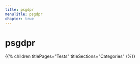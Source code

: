 ```yaml
---
title: psgdpr
menuTitle: psgdpr
chapter: true
---
```


# psgdpr

{{% children titlePages="Tests" titleSections="Categories" /%}}